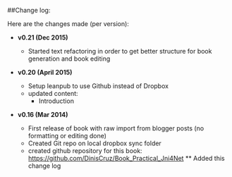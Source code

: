 ##Change log:

Here are the changes made (per version):

* **v0.21 (Dec 2015)**
  * Started text refactoring in order to get better structure for book generation and book editing

* **v0.20 (April 2015)**
  * Setup leanpub to use Github instead of Dropbox
  * updated content:
    * Introduction


* **v0.16 (Mar 2014)**
  * First release of book with raw import from blogger posts (no formatting or editing done)
  * Created Git repo on local dropbox sync folder
  * created github repository for this book: https://github.com/DinisCruz/Book_Practical_Jni4Net
  ** Added this change log
